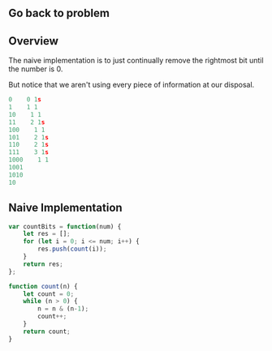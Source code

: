 ## Go back to problem 

## Overview
The naive implementation is to just continually remove the rightmost bit until the number is 0. 

But notice that we aren't using every piece of information at our disposal. 

```js
0    0 1s
1    1 1
10    1 1
11    2 1s
100    1 1
101    2 1s
110    2 1s
111    3 1s
1000    1 1
1001 
1010
10
```

## Naive Implementation
```js
var countBits = function(num) {
    let res = []; 
    for (let i = 0; i <= num; i++) {
        res.push(count(i)); 
    }
    return res; 
};

function count(n) {
    let count = 0; 
    while (n > 0) {
        n = n & (n-1); 
        count++; 
    }
    return count; 
}
```